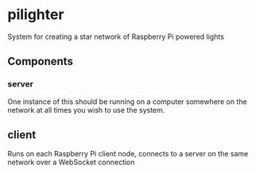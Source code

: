 # pilighter
System for creating a star network of Raspberry Pi powered lights 


## Components

### server

One instance of this should be running on a computer somewhere on the network at all times you wish to use the system. 

## client

Runs on each Raspberry Pi client node, connects to a server on the same network over a WebSocket connection